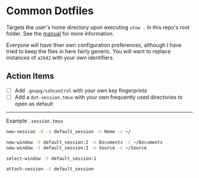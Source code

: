 # Common Dotfiles

Targets the user's home directory upon executing `stow .` in this repo's root folder. See the [manual](https://www.gnu.org/software/stow/manual/stow.html) for more information.

Everyone will have thier own configuration preferences, although I have tried to keep the files in here fairly generic. You will want to replace instances of `a2k42` with your own identifiers.

## Action Items

- [ ] Add `.gnupg/sshcontrol` with your own key fingerprints
- [ ] Add a `dot-session.tmux` with your own frequently used directories to open as default

---

Example `.session.tmux`

```bash
new-session -d -s default_session -n Home -c ~/

new-window -t default_session:2 -n Documents -c ~/Documents
new-window -t default_session:3 -n Source -c ~/Source

select-window -t default_session:1

attach-session -t default_session
```